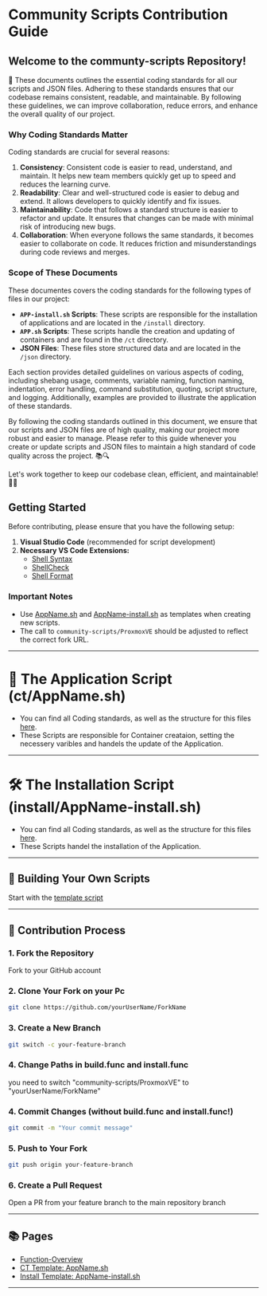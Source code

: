 
# Community Scripts Contribution Guide

## **Welcome to the communty-scripts Repository!** 
📜 These documents outlines the essential coding standards for all our scripts and JSON files. Adhering to these standards ensures that our codebase remains consistent, readable, and maintainable. By following these guidelines, we can improve collaboration, reduce errors, and enhance the overall quality of our project.

### Why Coding Standards Matter

Coding standards are crucial for several reasons:

1. **Consistency**: Consistent code is easier to read, understand, and maintain. It helps new team members quickly get up to speed and reduces the learning curve.
2. **Readability**: Clear and well-structured code is easier to debug and extend. It allows developers to quickly identify and fix issues.
3. **Maintainability**: Code that follows a standard structure is easier to refactor and update. It ensures that changes can be made with minimal risk of introducing new bugs.
4. **Collaboration**: When everyone follows the same standards, it becomes easier to collaborate on code. It reduces friction and misunderstandings during code reviews and merges.

### Scope of These Documents

These documentes covers the coding standards for the following types of files in our project:

- **`APP-install.sh` Scripts**: These scripts are responsible for the installation of applications and are located in the `/install` directory.
- **`APP.sh` Scripts**: These scripts handle the creation and updating of containers and are found in the `/ct` directory.
- **JSON Files**: These files store structured data and are located in the `/json` directory.

Each section provides detailed guidelines on various aspects of coding, including shebang usage, comments, variable naming, function naming, indentation, error handling, command substitution, quoting, script structure, and logging. Additionally, examples are provided to illustrate the application of these standards.

By following the coding standards outlined in this document, we ensure that our scripts and JSON files are of high quality, making our project more robust and easier to manage. Please refer to this guide whenever you create or update scripts and JSON files to maintain a high standard of code quality across the project. 📚🔍

Let's work together to keep our codebase clean, efficient, and maintainable! 💪🚀


## Getting Started

Before contributing, please ensure that you have the following setup:

1. **Visual Studio Code** (recommended for script development)
2. **Necessary VS Code Extensions:**
   - [Shell Syntax](https://marketplace.visualstudio.com/items?itemName=bmalehorn.shell-syntax)
   - [ShellCheck](https://marketplace.visualstudio.com/items?itemName=timonwong.shellcheck)
   - [Shell Format](https://marketplace.visualstudio.com/items?itemName=foxundermoon.shell-format)

### Important Notes
- Use [AppName.sh](https://github.com/community-scripts/ProxmoxVE/blob/contributor_guide/.github/CONTRIBUTOR_GUIDE/ct/AppName.sh) and [AppName-install.sh](https://github.com/community-scripts/ProxmoxVE/blob/contributor_guide/.github/CONTRIBUTOR_GUIDE/install/AppName-install.sh) as templates when creating new scripts.
- The call to `community-scripts/ProxmoxVE` should be adjusted to reflect the correct fork URL.

---

# 🚀 The Application Script (ct/AppName.sh)

- You can find all Coding standards, as well as the structure for this files [here](https://github.com/community-scripts/ProxmoxVE/blob/contributor_guide/.github/CONTRIBUTOR_GUIDE/ct/AppName.md).
- These Scripts are responsible for Container creataion, setting the necessery varibles and handels the update of the Application.

---

# 🛠 The Installation Script (install/AppName-install.sh)

- You can find all Coding standards, as well as the structure for this files [here](https://github.com/community-scripts/ProxmoxVE/blob/contributor_guide/.github/CONTRIBUTOR_GUIDE/install/AppName-install.md).
- These Scripts handel the installation of the Application.

---

## 🚀 Building Your Own Scripts

Start with the [template script](https://github.com/community-scripts/ProxmoxVE/blob/main/docs/templates/example-install.sh)

---

## 🤝 Contribution Process

### 1. Fork the Repository
Fork to your GitHub account

### 2. Clone Your Fork on your Pc 
```bash
git clone https://github.com/yourUserName/ForkName
```

### 3. Create a New Branch
```bash
git switch -c your-feature-branch
```

### 4. Change Paths in build.func and install.func
you need to switch "community-scripts/ProxmoxVE" to "yourUserName/ForkName" 

### 4. Commit Changes (without build.func and install.func!)
```bash
git commit -m "Your commit message"
```

### 5. Push to Your Fork
```bash
git push origin your-feature-branch
```

### 6. Create a Pull Request
Open a PR from your feature branch to the main repository branch

---

## 📚 Pages

- [Function-Overview](https://github.com/community-scripts/ProxmoxVE/wiki/Function_Overview)
- [CT Template: AppName.sh](https://github.com/community-scripts/ProxmoxVE/blob/contributor_guide/.github/CONTRIBUTOR_GUIDE/ct/AppName.sh)
- [Install Template: AppName-install.sh](https://github.com/community-scripts/ProxmoxVE/blob/contributor_guide/.github/CONTRIBUTOR_GUIDE/install/AppName-install.sh)

---

